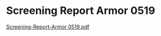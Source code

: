 # Screening Report Armor 0519

[Screening-Report-Armor 0519.pdf](Screening%20Report%20Armor%200519%20b2091e23df704a45b1e125ac004b9099/Screening-Report-Armor_0519.pdf)